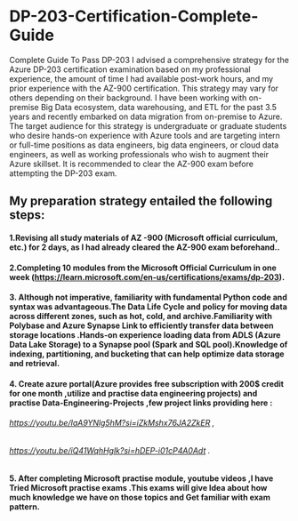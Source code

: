 # DP-203-Certification-Complete-Guide
Complete Guide To Pass DP-203
I advised a comprehensive strategy for the Azure DP-203 certification examination based on my professional experience, the amount of time I had available post-work hours, and my prior experience with the AZ-900 certification. This strategy may vary for others depending on their background.
I have been working with on-premise Big Data ecosystem, data warehousing, and ETL for the past 3.5 years and recently embarked on data migration from on-premise to Azure. The target audience for this strategy is undergraduate or graduate students who desire hands-on experience with Azure tools and are targeting intern or full-time positions as data engineers, big data engineers, or cloud data engineers, as well as working professionals who wish to augment their Azure skillset.
It is recommended to clear the AZ-900 exam before attempting the DP-203 exam.
## My preparation strategy entailed the following steps:
 #### 1.Revising all study materials of AZ -900 (Microsoft official curriculum, etc.) for 2 days, as I had already cleared the AZ-900 exam beforehand..
 #### 2.Completing 10 modules from the Microsoft Official Curriculum in one week (https://learn.microsoft.com/en-us/certifications/exams/dp-203). 
 #### 3. Although not imperative, familiarity with fundamental Python code and syntax was advantageous.The Data Life Cycle and policy for moving data across different zones, such as hot, cold, and archive.Familiarity with Polybase and Azure Synapse Link to efficiently transfer data between storage locations .Hands-on experience loading data from ADLS (Azure Data Lake Storage) to a Synapse pool (Spark and SQL pool).Knowledge of indexing, partitioning, and bucketing that can help optimize data storage and retrieval.
 #### 4. Create azure portal(Azure provides free subscription with 200$ credit for one month ,utilize and practise data engineering projects) and practise Data-Engineering-Projects ,few project links providing here :
 ###### https://youtu.be/IaA9YNlg5hM?si=iZkMshx76JA2ZkER , 
 ###### https://youtu.be/iQ41WqhHglk?si=hDEP-i01cP4A0Adt .
 #### 5. After completing Microsoft practise module, youtube videos ,I have Tried Microsoft practise exams .This exams will give Idea about how much knowledge we have on those topics and Get familiar with exam pattern.

